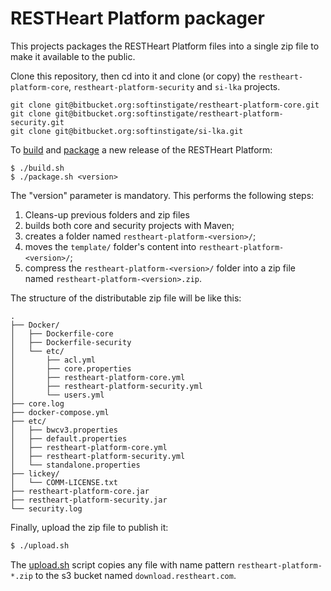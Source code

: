 # RESTHeart Platform packager

This projects packages the RESTHeart Platform files into a single zip file to make it available to the public.

Clone this repository, then cd into it and clone (or copy) the `restheart-platform-core`,  `restheart-platform-security` and `si-lka` projects.

```
git clone git@bitbucket.org:softinstigate/restheart-platform-core.git
git clone git@bitbucket.org:softinstigate/restheart-platform-security.git
git clone git@bitbucket.org:softinstigate/si-lka.git
```

To [build](build.sh) and [package](package.sh) a new release of the RESTHeart Platform:

```
$ ./build.sh
$ ./package.sh <version>
```

The "version" parameter is mandatory. This performs the following steps:

1. Cleans-up previous folders and zip files
2. builds both core and security projects with Maven;
3. creates a folder named `restheart-platform-<version>/`;
4. moves the `template/` folder's content into `restheart-platform-<version>/`;
5. compress the `restheart-platform-<version>/` folder into a zip file named `restheart-platform-<version>.zip`. 

The structure of the distributable zip file will be like this:

```
.
├── Docker/
│   ├── Dockerfile-core
│   ├── Dockerfile-security
│   └── etc/
│       ├── acl.yml
│       ├── core.properties
│       ├── restheart-platform-core.yml
│       ├── restheart-platform-security.yml
│       └── users.yml
├── core.log
├── docker-compose.yml
├── etc/
│   ├── bwcv3.properties
│   ├── default.properties
│   ├── restheart-platform-core.yml
│   ├── restheart-platform-security.yml
│   └── standalone.properties
├── lickey/
│   └── COMM-LICENSE.txt
├── restheart-platform-core.jar
├── restheart-platform-security.jar
└── security.log

```

Finally, upload the zip file to publish it:

```bash
$ ./upload.sh
```

The [upload.sh](upload.sh) script copies any file with name pattern `restheart-platform-*.zip` to the s3 bucket named `download.restheart.com`.